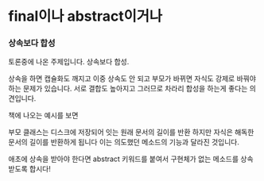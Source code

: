 
# final이나 abstract이거나

### 상속보다 합성

토론중에 나온 주제입니다. 상속보다 합성.

상속을 하면 캡슐화도 깨지고 이중 상속도 안 되고
부모가 바뀌면 자식도 강제로 바꿔야 하는 문제가 있습니다.
서로 결합도 높아지고 그러므로 차라리 합성을 하는게 좋다는 의견입니다.

책에 나오는 예시를 보면

부모 클래스는 디스크에 저장되어 잇는 원래 문서의 길이를 반환 하지만 자식은 해독한 문서의 길이를 반환하게 됩니다
이는 의도했던 메소드의 기능과 달라진 것입니다.

애초에 상속을 받아야 한다면 abstract 키워드를 붙여서 구현체가 없는 메소드를 상속 받도록 합시다!

